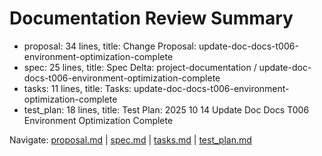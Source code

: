 # Documentation Review Summary

- proposal: 34 lines, title: Change Proposal: update-doc-docs-t006-environment-optimization-complete
- spec: 25 lines, title: Spec Delta: project-documentation / update-doc-docs-t006-environment-optimization-complete
- tasks: 11 lines, title: Tasks: update-doc-docs-t006-environment-optimization-complete
- test_plan: 18 lines, title: Test Plan: 2025 10 14 Update Doc Docs T006 Environment Optimization Complete

Navigate: [proposal.md](./proposal.md) | [spec.md](./spec.md) | [tasks.md](./tasks.md) | [test_plan.md](./test_plan.md)
